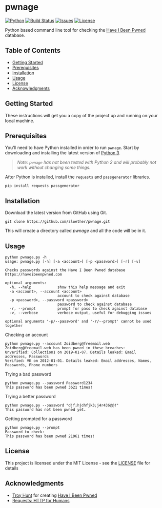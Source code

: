 # pwnage
[![Python](https://img.shields.io/badge/python-v3.5+-blue.svg)](https://www.python.org/)
[![Build Status](https://travis-ci.org/zloether/pwnage.svg?branch=master)](https://travis-ci.org/zloether/pwnage.py)
[![Issues](https://img.shields.io/github/issues/zloether/pwnage.svg)](https://github.com/zloether/pwnage.py/issues)
[![License](https://img.shields.io/github/license/zloether/pwnage.svg)](https://opensource.org/licenses/MIT)

Python based command line tool for checking the [Have I Been Pwned](https://haveibeenpwned.com/) database.

## Table of Contents
- [Getting Started](#getting-started)
- [Prerequisites](#prerequisites)
- [Installation](#installation)
- [Usage](#usage)
- [License](#license)
- [Acknowledgments](#acknowledgments)

## Getting Started
These instructions will get you a copy of the project up and running on your local machine.

## Prerequisites
You'll need to have Python installed in order to run `pwnage`. Start by downloading and installing the latest version of [Python 3](https://www.python.org/downloads/).
> *Note: `pwnage` has not been tested with Python 2 and will probably not work without changing some things.*

After Python is installed, install the `requests` and `passgenerator` libraries.
```
pip install requests passgenerator
```

## Installation
Download the latest version from GitHub using Git.
```
git clone https://github.com/zloether/pwnage.git
```
This will create a directory called *pwnage* and all the code will be in it.

## Usage
```
python pwnage.py -h
usage: pwnage.py [-h] [-a <account>] [-p <password>] [-r] [-v]

Checks passwords against the Have I Been Pwned database
https://haveibeenpwned.com

optional arguments:
  -h, --help            show this help message and exit
  -a <account>, --account <account>
                        account to check against database
  -p <password>, --password <password>
                        password to check against database
  -r, --prompt          prompt for pass to check against database
  -v, --verbose         verbose output, useful for debugging issues

optional arguments '-p/--password' and '-r/--prompt' cannot be used together
```

Checking an account
```
python pwnage.py --account Zoidberg@freemail.web
Zoidberg@freemail.web has been pwned in these breaches:
Unverified: Collection1 on 2019-01-07. Details leaked: Email addresses, Passwords
Verified: VK on 2012-01-01. Details leaked: Email addresses, Names, Passwords, Phone numbers
```

Trying a bad password
```
python pwnage.py --password Password1234
This password has been pwned 3621 times!
```

Trying a better password
```
python pwnage.py --password "djf;hjdhfjk3;j4r436@@!"
This password has not been pwned yet.
```

Getting prompted for a password
```
python pwnage.py --prompt
Password to check:
This password has been pwned 21961 times!
```

## License

This project is licensed under the MIT License - see the [LICENSE](LICENSE) file for details

## Acknowledgments

* [Troy Hunt](https://www.troyhunt.com/) for creating [Have I Been Pwned](https://haveibeenpwned.com/)
* [Requests: HTTP for Humans](http://python-requests.org/)

